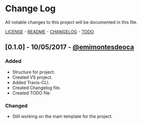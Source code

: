 # Change Log

All notable changes to this project will be documented in this file.

[LICENSE](LICENSE) - [README](README.md) - [CHANGELOG](CHANGELOG.md) - [TODO](TODO.md)

## [0.1.0] - 10/05/2017 - [@emimontesdeoca](https://github.com/emimontesdeoca)
### Added
- Structure for project.
- Created VS project.
- Added Travis-CLI.
- Created Changelog file.
- Created TODO file.

### Changed
- Still working on the main template for the project.
